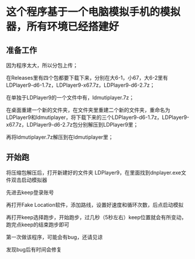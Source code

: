 # **这个程序基于一个电脑模拟手机的模拟器，所有环境已经搭建好**

## 准备工作

因为程序太大，所以分包上传；

在Releases里有四个包都要下载下来，分别在大6-1，小67，大6-2里有LDPlayer9-d6-1.7z，LDPlayer9-x67.7z，LDPlayer9-d6-2.7z；

在单独于LDPlayer9的一个文件中有，ldmutiplayer.7z；

在桌面重建一个新的文件夹，在文件夹里重建二个新的文件夹，重命名为LDPlayer9和ldmutiplayer，将下载下来的三个LDPlayer9-d6-1.7z，LDPlayer9-x67.7z，LDPlayer9-d6-2.7z包分别解压到LDPlayer9里；

再将ldmutiplayer.7z解压到在ldmutiplayer里；





## 开始跑

将压缩包解压后，打开新建好的文件夹 LDPlayer9，在里面找到dnplayer.exe文件双击启动模拟器

先进去keep登录账号

再打开Fake Location软件，添加路线，设置好速度和循环次数，后点启动模拟

再打开keep选择跑步，开始跑步，过几秒（5秒左右）keep位置就会有所变动，跑完点keep的结束跑步即可







第一次做该程序，可能会有bug，还请见谅

发现bug后有时间会修复
